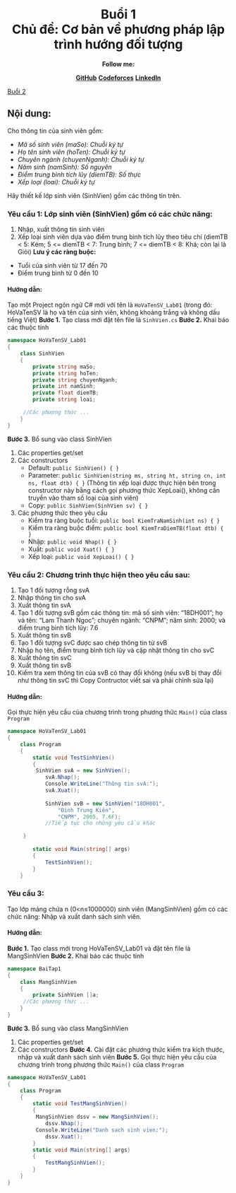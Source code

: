 <div align="center">
	<h1>Buổi 1<br>Chủ đề: Cơ bản về phương pháp lập trình hướng đối tượng</h1>
</div>

<div align="center">
  <p><strong>Follow me:</strong></p>
</div>

<div align="center">
  <p>
    <strong><a href="https://github.com/k1enn" target="_blank">GitHub</a></strong>
    <strong><a href="https://codeforces.com/profile/dinhtrungkien" target="_blank">Codeforces</a></strong>
    <strong><a href="https://www.linkedin.com/in/ki%C3%AAn-trung-1645b532a/" target="_blank">LinkedIn</a></strong>
  </p>
</div>

[Buổi 2](https://github.com/k1enn/DSA/blob/main/Buoi2/buoi2.md)
## Nội dung:
Cho thông tin của sinh viên gồm:

- *Mã số sinh viên (maSo): Chuỗi ký tự*
- *Họ tên sinh viên (hoTen): Chuỗi ký tự*
- *Chuyên ngành (chuyenNganh): Chuỗi ký tự*
- *Năm sinh (namSinh): Số nguyên*
- *Điểm trung bình tích lũy (diemTB): Số thực*
- *Xếp loại (loai): Chuỗi ký tự*

Hãy thiết kế lớp sinh viên (SinhVien) gồm các thông tin trên.

### Yêu cầu 1: Lớp sinh viên (SinhVien) gồm có các chức năng:
1.	Nhập, xuất thông tin sinh viên
2.	Xếp loại sinh viên dựa vào điểm trung bình tích lũy theo tiêu chí (diemTB < 5: Kém; 5 <= diemTB < 7: Trung bình; 7 <= diemTB < 8: Khá; còn lại là Giỏi) 
 **Lưu ý các ràng buộc:**
-	Tuổi của sinh viên từ 17 đến 70
-	Điểm trung bình từ 0 đến 10	
#### Hướng dẫn:
Tạo một Project ngôn ngữ C# mới với tên là `HoVaTenSV_Lab01` (trong đó: HoVaTenSV là họ và tên của sinh viên, không khoảng trắng và không dấu tiếng Việt) 
**Bước 1.** Tạo class mới đặt tên file là `SinhVien.cs`
**Bước 2.** Khai báo các thuộc tính
```cs
namespace HoVaTenSV_Lab01
{
    class SinhVien
    {
        private string maSo;
        private string hoTen;
        private string chuyenNganh;
        private int namSinh;
        private float diemTB;
        private string loai;

	 //Các phương thức ...
    }
}
```
**Bước 3.** Bổ sung vào class SinhVien
1.	Các properties get/set
2.	Các constructors
    - Default: `public SinhVien() { }`
    - Parameter: 
    `public SinhVien(string ms, string ht, string cn, int ns, float dtb) { }`
    (Thông tin xếp loại được thực hiện bên trong constructor này bằng cách gọi phương thức XepLoai(), không cần truyền vào tham số loại của sinh viên)
    - Copy: `public SinhVien(SinhVien sv) { }`
3.	Các phương thức theo yêu cầu
    -	Kiểm tra ràng buộc tuổi: `public bool KiemTraNamSinh(int ns) { }`
    -	Kiểm tra ràng buộc điểm: `public bool KiemTraDiemTB(float dtb) { }`
    -	Nhập: `public void Nhap() { }`
    -	Xuất: `public void Xuat() { }`
    -	Xếp loại: `public void XepLoai() { }`
### Yêu cầu 2: Chương trình thực hiện theo yêu cầu sau:
1.	Tạo 1 đối tượng rỗng svA
2.	Nhập thông tin cho svA
3.	Xuất thông tin svA
4.	Tạo 1 đối tượng svB gồm các thông tin: mã số sinh viên: “18DH001”; họ và tên: “Lam Thanh Ngoc”; chuyên ngành: “CNPM”; năm sinh: 2000; và điểm trung bình tích lũy: 7.6
5.	Xuất thông tin svB
6.	Tạo 1 đối tượng svC được sao chép thông tin từ svB
7.	Nhập họ tên, điểm trung bình tích lũy và cập nhật thông tin cho svC
8.	Xuất thông tin svC
9.	Xuất thông tin svB
10.	Kiểm tra xem thông tin của svB có thay đổi không (nếu svB bị thay đổi như thông tin svC thì Copy Contructor viết sai và phải chỉnh sửa lại)
#### Hướng dẫn:
Gọi thực hiện yêu cầu của chương trình trong phương thức `Main()` của class `Program`
```cs
namespace HoVaTenSV_Lab01
{
    class Program
    {
        static void TestSinhVien()
        {
	     SinhVien svA = new SinhVien();
            svA.Nhap();
            Console.WriteLine("Thông tin svA:");
            svA.Xuat();
            
            SinhVien svB = new SinhVien("18DH001", 
				"Đinh Trung Kiên", 
				"CNPM", 2005, 7.6F);
            //Tiếp tục cho những yêu cầu khác

	 } 
        
        static void Main(string[] args)
        {
            TestSinhVien();
        }
    }
```
### Yêu cầu 3: 
Tạo lớp mảng chứa n (0<n≤1000000) sinh viên (MangSinhVien) gồm có các chức năng: Nhập và xuất danh sách sinh viên.
#### Hướng dẫn:
**Bước 1.** Tạo class mới trong HoVaTenSV_Lab01 và đặt tên file là MangSinhVien
**Bước 2.** Khai báo các thuộc tính
```cs
namespace BaiTap1
{
    class MangSinhVien
    {
        private SinhVien []a;
	 //Các phương thức ...
    }
}
```
**Bước 3.** Bổ sung vào class MangSinhVien
1.	Các properties get/set
2.	Các constructors
**Bước 4.** Cài đặt các phương thức kiểm tra kích thước, nhập và xuất danh sách sinh viên
**Bước 5.** Gọi thực hiện yêu cầu của chương trình trong phương thức `Main()` của class `Program`
```cs
namespace HoVaTenSV_Lab01
{
    class Program
    {
        static void TestMangSinhVien()
        {
	     MangSinhVien dssv = new MangSinhVien();
            dssv.Nhap();
	     Console.WriteLine("Danh sach sinh vien:");
            dssv.Xuat();
	    } 
        static void Main(string[] args)
        {
            TestMangSinhVien();
        }
    }
}
```


